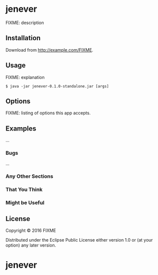 # jenever

FIXME: description

## Installation

Download from http://example.com/FIXME.

## Usage

FIXME: explanation

    $ java -jar jenever-0.1.0-standalone.jar [args]

## Options

FIXME: listing of options this app accepts.

## Examples

...

### Bugs

...

### Any Other Sections
### That You Think
### Might be Useful

## License

Copyright © 2016 FIXME

Distributed under the Eclipse Public License either version 1.0 or (at
your option) any later version.
# jenever

